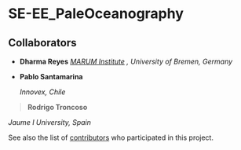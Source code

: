 # SE-EE_PaleOceanography

## Collaborators

* **Dharma Reyes**  [   *MARUM Institute*](https://www.marum.de/Dharma-Andrea-Reyes-Macaya.html) *, University of Bremen, Germany* 

* **Pablo Santamarina**

  *Innovex, Chile*

> **Rodrigo Troncoso**

*Jaume I University, Spain*


See also the list of [contributors](https://github.com/your/project/contributors) who participated in this project.

